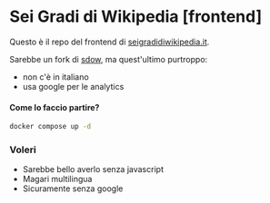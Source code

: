 # Sei Gradi di Wikipedia [frontend]

Questo è il repo del frontend di [seigradidiwikipedia.it](https://seigradidiwikipedia.it).

Sarebbe un fork di [sdow](https://github.com/jwngr/sdow), ma quest'ultimo purtroppo:
- non c'è in italiano
- usa google per le analytics

#### Come lo faccio partire?

```bash
docker compose up -d
```

### Voleri

- Sarebbe bello averlo senza javascript
- Magari multilingua
- Sicuramente senza google